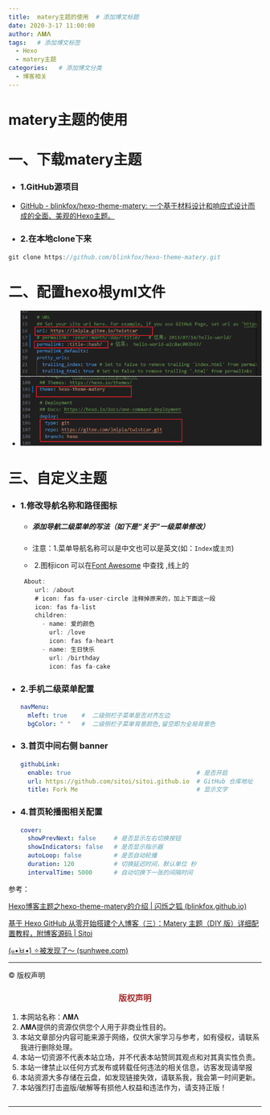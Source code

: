 ```yaml
---
title:  matery主题的使用  # 添加博文标题
date: 2020-3-17 11:00:00
author: 𝚲𝚳𝚲
tags:   # 添加博文标签
  - Hexo
  - matery主题
categories:   # 添加博文分类
  - 博客相关  
---
```


# matery主题的使用

# 一、下载matery主题

- ### 1.GitHub源项目

- [GitHub - blinkfox/hexo-theme-matery: 一个基于材料设计和响应式设计而成的全面、美观的Hexo主题。](https://github.com/blinkfox/hexo-theme-matery)

- ### 2.在本地clone下来

```java
git clone https://github.com/blinkfox/hexo-theme-matery.git
```



# 二、配置hexo根yml文件

- ![image-20240112005024106](https://raw.githubusercontent.com/protonlml/blogimages/master/imgs/202406161011622.png)

# 三、自定义主题

- ### 1.修改导航名称和路径图标

  - ##### 添加导航二级菜单的写法（如下是“关于”一级菜单修改）

  - 注意：1.菜单导航名称可以是中文也可以是英文(如：`Index`或`主页`) 

  - ​             2.图标icon 可以在[Font Awesome](https://fontawesome.com/icons) 中查找  ,线上的

  ```java
   About:
      url: /about
      # icon: fas fa-user-circle 注释掉原来的，加上下面这一段
      icon: fas fa-list
      children:
        - name: 爱的颜色
          url: /love
          icon: fas fa-heart
        - name: 生日快乐
          url: /birthday
          icon: fas fa-cake
  ```

- ### 2.手机二级菜单配置

  ```yaml
  navMenu:
    mleft: true    #  二级侧栏子菜单是否对齐左边
    bgColor: " "   #  二级侧栏子菜单背景颜色,留空即为全局背景色
  ```

- ### 3.首页中间右侧 banner

  ```yaml
  githubLink:
    enable: true                                   # 是否开启
    url: https://github.com/sitoi/sitoi.github.io  # GitHub 仓库地址
    title: Fork Me                                 # 显示文字
  ```

- ### 4.首页轮播图相关配置

  ```yaml
  cover:
    showPrevNext: false     # 是否显示左右切换按钮
    showIndicators: false   # 是否显示指示器
    autoLoop: false         # 是否自动轮播
    duration: 120           # 切换延迟时间，默认单位 秒
    intervalTime: 5000      # 自动切换下一张的间隔时间
  ```

参考：

[Hexo博客主题之hexo-theme-matery的介绍 | 闪烁之狐 (blinkfox.github.io)](https://blinkfox.github.io/2018/09/28/qian-duan/hexo-bo-ke-zhu-ti-zhi-hexo-theme-matery-de-jie-shao/)

[基于 Hexo GitHub 从零开始搭建个人博客（三）：Matery 主题（DIY 版）详细配置教程，附博客源码 | Sitoi](https://sitoi.cn/posts/63466.html)

[(๑•̀ㅂ•́) ✧被发现了～ (sunhwee.com)](https://sunhwee.com/posts/6e8839eb.html#toc-heading-23)



----

© 版权声明

<escape>

<div>
    <h3 align="center"  style="color: brown;" >版权声明</h3>
    <table>
   		<tr>
    		<ol>
				<li>本网站名称：𝚲𝚳𝚲</li>
				<li>𝚲𝚳𝚲提供的资源仅供您个人用于非商业性目的。</li>
				<li>本站文章部分内容可能来源于网络，仅供大家学习与参考，如有侵权，请联系我进行删除处理。</li>
				<li>本站一切资源不代表本站立场，并不代表本站赞同其观点和对其真实性负责。</li>
        		<li>本站一律禁止以任何方式发布或转载任何违法的相关信息，访客发现请举报</li> 
        		<li>本站资源大多存储在云盘，如发现链接失效，请联系我，我会第一时间更新。</li>
        		<li>本站强烈打击盗版/破解等有损他人权益和违法作为，请支持正版！</li>  
			</ol>
		</tr>
	</table>
</div>

</escape>

----







































